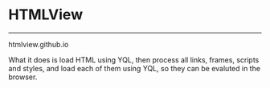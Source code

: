 # HTMLView
-------------------------------
htmlview.github.io

What it does is load HTML using YQL, then process all links, frames, scripts and styles, and load each of them using YQL, so they can be evaluted in the browser.
